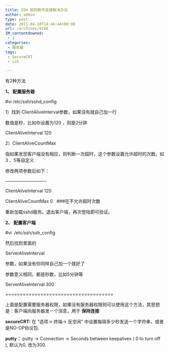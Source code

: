 ```yaml
---
title: SSH 超时断开连接解决办法
author: admin
type: post
date: 2011-04-10T14:44:44+00:00
url: /archives/9188
IM_contentdowned:
 - 1
categories:
 - 服务器
tags:
 - SecureCRT
 - ssh

---
```


有2种方法

**1、 配置服务器**

#vi /etc/ssh/sshd_config


1）找到 ClientAliveInterval参数，如果没有就自己加一行


数值是秒，比如你设置为120 ，则是2分钟

ClientAliveInterval 120

2）ClientAliveCountMax

指如果发现客户端没有相应，则判断一次超时，这个参数设置允许超时的次数。如3 、5等自定义


修改两项参数后如下：

—————————-

ClientAliveInterval 120

ClientAliveCountMax 0   ###在不允许超时次数

重新加载sshd服务。退出客户端，再次登陆即可验证。

**2、 配置客户端**

#vi  /etc/ssh/ssh_config

然后找到里面的

ServerAliveInterval

参数，如果没有你同样自己加一个就好了

参数意义相同，都是秒数，比如5分钟等

ServerAliveInterval 300


=====================================

上面是配置需要服务器权限，如果没有服务器权限则可以使用这个方法，其思想是：客户端向服务器发一个消息，用于 **保持连接**

**secureCRT:** 在 “选项-> 终端-> 反空闲” 中设置每隔多少秒发送一个字符串，或者是NO-OP协议包.

**putty：** putty -> Connection -> Seconds between keepalives ( 0 to turn off ), 默认为0, 改为300.